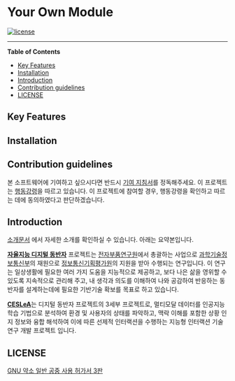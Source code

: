 # Your Own Module
[![license]](/LICENSE)

---

<!--- Short introduction -->

**Table of Contents**

- [Key Features](#key-features)
- [Installation](#installation)
- [Introduction](#introduction)
- [Contribution guidelines](#contribution-guidelines)
- [LICENSE](#license)

## Key Features

<!---
- Super Great Feature
- Wow! awesome!
- Make sure that each features is written in one line. **Key** Features!
- '-' will make this listed.
-->

## Installation

<!---
Write the way how to use this module.
YOU MUST CHECK THIS ONCE on your additional hardware.
-->

## Contribution guidelines

본 소프트웨어에 기여하고 싶으시다면 반드시 [기여 지침서]를 정독해주세요. 이 프로젝트는 [행동강령]을 따르고 있습니다. 이 프로젝트에 참여할 경우, 행동강령을 확인하고 따르는 데에 동의하였다고 판단하겠습니다.

## Introduction

[소개문서] 에서 자세한 소개를 확인하실 수 있습니다. 아래는 요약본입니다.

<b>[자율지능 디지털 동반자]</b> 프로젝트는 [전자부품연구원]에서 총괄하는 사업으로 [과학기술정보통신부]의 재원으로 [정보통신기획평가원]의 지원을 받아 수행되는 연구입니다.
이 연구는 일상생활에 필요한 여러 가지 도움을 지능적으로 제공하고, 보다 나은 삶을 영위할 수 있도록 지속적으로 관리해 주고, 내 생각과 의도를 이해하여 나와 공감하여 반응하는 동반자를 설계하는데에 필요한 기반기술 확보를 목표로 하고 있습니다.

<b>[CESLeA]</b>는 디지털 동반자 프로젝트의 3세부 프로젝트로, 멀티모달 데이터를 인공지능 학습 기법으로 분석하여 환경 및 사용자의 상태를 파악하고, 맥락 이해를 포함한 상황 인지 정보와 융합 해석하여 이에 따른 선제적 인터랙션을 수행하는 지능형 인터랙션 기술 연구 개발 프로젝트 입니다.

<!---
Write short introduction of your module.
DONT WRITE TOO MUCH. README is manual not historical textbook.
If you wanna make some links, use [blahblah] and look below.
-->

## LICENSE

[GNU 약소 일반 공중 사용 허가서 3판]

<!---
Here is for making links. if you used [blahblah] above this section, Here you can make them hypertext.
You need to change the destination of [license] to your own repository.
-->
[license]: https://img.shields.io/github/license/Katinor/CESLeA_readme_template
[기여 지침서]: https://github.com/Katinor/CESLeA_readme_template/blob/master/CONTRIBUTING_ko.md
[행동강령]: https://github.com/Katinor/CESLeA_readme_template/blob/master/CODE_OF_CONDUCT_ko.md
[소개문서]: https://github.com/Katinor/CESLeA_readme_template/blob/master/INTRO_ko.md
[자율지능 디지털 동반자]: http://aicompanion.or.kr/
[전자부품연구원]: https://www.keti.re.kr/
[과학기술정보통신부]: https://www.msit.go.kr/
[정보통신기획평가원]: https://www.iitp.kr/
[CESLeA]: http://abr.knu.ac.kr/wordpress/ceslea/
[GNU 약소 일반 공중 사용 허가서 3판]: https://github.com/Katinor/CESLeA_readme_template/blob/master/LICENSE
